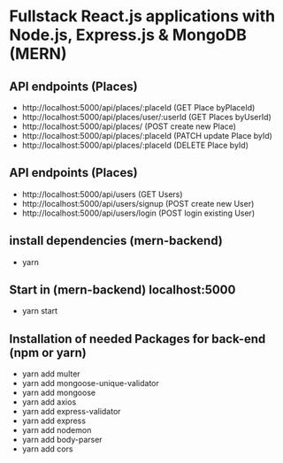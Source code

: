 # Fullstack React.js applications with Node.js, Express.js & MongoDB (MERN)

## API endpoints (Places)

- http://localhost:5000/api/places/:placeId (GET Place byPlaceId)
- http://localhost:5000/api/places/user/:userId (GET Places byUserId)
- http://localhost:5000/api/places/ (POST create new Place)
- http://localhost:5000/api/places/:placeId (PATCH update Place byId)
- http://localhost:5000/api/places/:placeId (DELETE Place byId)

## API endpoints (Places)

- http://localhost:5000/api/users (GET Users)
- http://localhost:5000/api/users/signup (POST create new User)
- http://localhost:5000/api/users/login (POST login existing User)

## install dependencies (mern-backend)

- yarn

## Start in (mern-backend) localhost:5000

- yarn start

## Installation of needed Packages for back-end (npm or yarn)

- yarn add multer
- yarn add mongoose-unique-validator
- yarn add mongoose
- yarn add axios
- yarn add express-validator
- yarn add express
- yarn add nodemon
- yarn add body-parser
- yarn add cors
